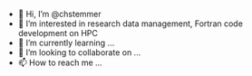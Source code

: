 - 👋 Hi, I’m @chstemmer
- 👀 I’m interested in research data management, Fortran code development on HPC
- 🌱 I’m currently learning ...
- 💞️ I’m looking to collaborate on ...
- 📫 How to reach me ...

<!---
chstemmer/chstemmer is a ✨ special ✨ repository because its `README.md` (this file) appears on your GitHub profile.
You can click the Preview link to take a look at your changes.
--->
